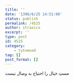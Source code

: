 ```yaml
---
title: ''
date: '1396/6/25 14:51:00'
status: publish
permalink: /4525
author: straxico
excerpt: ''
type: post
id: 4525
category:
    - tytomood
tag: []
post_format: []
---
```

مستِ خیال را احتیاج به وصال نیست